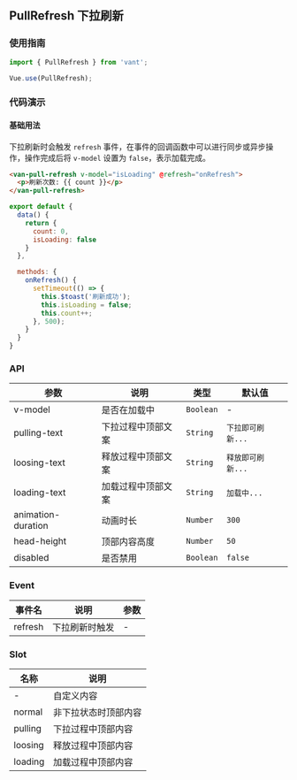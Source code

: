 ## PullRefresh 下拉刷新

### 使用指南
``` javascript
import { PullRefresh } from 'vant';

Vue.use(PullRefresh);
```

### 代码演示

#### 基础用法
下拉刷新时会触发 `refresh` 事件，在事件的回调函数中可以进行同步或异步操作，操作完成后将 `v-model` 设置为 `false`，表示加载完成。

```html
<van-pull-refresh v-model="isLoading" @refresh="onRefresh">
  <p>刷新次数: {{ count }}</p>
</van-pull-refresh>
```

```javascript
export default {
  data() {
    return {
      count: 0,
      isLoading: false
    }
  },

  methods: {
    onRefresh() {
      setTimeout(() => {
        this.$toast('刷新成功');
        this.isLoading = false;
        this.count++;
      }, 500);
    }
  }
}
```

### API

| 参数 | 说明 | 类型 | 默认值 |
|-----------|-----------|-----------|-------------|
| v-model | 是否在加载中 | `Boolean` | - |
| pulling-text | 下拉过程中顶部文案 | `String` | `下拉即可刷新...` |
| loosing-text | 释放过程中顶部文案 | `String` | `释放即可刷新...` |
| loading-text | 加载过程中顶部文案 | `String` | `加载中...` |
| animation-duration | 动画时长 | `Number` | `300` |
| head-height | 顶部内容高度 | `Number` | `50` |
| disabled | 是否禁用 | `Boolean` | `false` |

### Event

| 事件名 | 说明 | 参数 |
|-----------|-----------|-----------|
| refresh | 下拉刷新时触发 | - |

### Slot

| 名称 | 说明 |
|-----------|-----------|
| - | 自定义内容 |
| normal | 非下拉状态时顶部内容 |
| pulling | 下拉过程中顶部内容 |
| loosing | 释放过程中顶部内容 |
| loading | 加载过程中顶部内容 |
